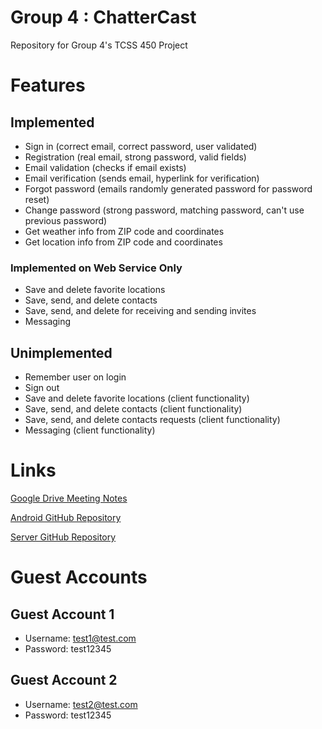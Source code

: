 # Group 4 : ChatterCast
Repository for Group 4's TCSS 450 Project

# Features

## Implemented

- Sign in (correct email, correct password, user validated)
- Registration (real email, strong password, valid fields)
- Email validation (checks if email exists)
- Email verification (sends email, hyperlink for verification)
- Forgot password (emails randomly generated password for password reset)
- Change password (strong password, matching password, can't use previous password)
- Get weather info from ZIP code and coordinates
- Get location info from ZIP code and coordinates

### Implemented on Web Service Only

- Save and delete favorite locations
- Save, send, and delete contacts
- Save, send, and delete for receiving and sending invites
- Messaging

## Unimplemented

- Remember user on login
- Sign out
- Save and delete favorite locations (client functionality)
- Save, send, and delete contacts (client functionality)
- Save, send, and delete contacts requests (client functionality)
- Messaging (client functionality)

# Links

[Google Drive Meeting Notes](https://drive.google.com/drive/folders/1HqvRnefrsUTBHvYpXC-9HkcSOriGnwH6?usp=sharing)

[Android GitHub Repository](https://github.com/AmtojKaur/Group4_Project)

[Server GitHub Repository](https://github.com/AmtojKaur/amtojk-tcss450-labs)

# Guest Accounts

## Guest Account 1

- Username: test1@test.com
- Password: test12345

## Guest Account 2

- Username: test2@test.com
- Password: test12345
